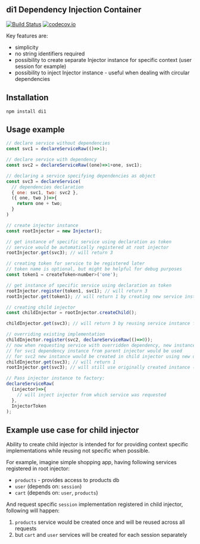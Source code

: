 ## di1 Dependency Injection Container 

[![Build Status](https://travis-ci.org/zxbodya/di1.svg)](https://travis-ci.org/zxbodya/di1)
[![codecov.io](https://codecov.io/github/zxbodya/di1/coverage.svg?branch=master)](https://codecov.io/github/zxbodya/di1?branch=master)

Key features are:

* simplicity
* no string identifiers required
* possibility to create separate Injector instance for specific context (user session for example)
* possibility to inject Injector instance - useful when dealing with circular dependencies 

## Installation 

`npm install di1`

## Usage example

```js
// declare service without dependencies
const svc1 = declareServiceRaw(()=>1);

// declare service with dependency
const svc2 = declareServiceRaw((one)=>1+one, svc1);

// declaring a service specifying dependencies as object 
const svc3 = declareService(
  // dependencies declaration
  { one: svc1, two: svc2 },
  ({ one, two })=>{
    return one + two;
  }
)

// create injector instance
const rootInjector = new Injector();

// get instance of specific service using declaration as token
// service would be automatically registered at root injector
rootInjector.get(svc3); // will return 3

// creating token for service to be registered later
// token name is optional, but might be helpful for debug purposes
const token1 = createToken<number>('one');

// get instance of specific service using declaration as token
rootInjector.register(token1, svc1); // will return 3
rootInjector.get(token1); // will return 1 by creating new service instance using declaration svc1

// creating child injector
const childInjector = rootInjector.createChild();

childInjector.get(svc3); // will return 3 by reusing service instance from parent injector

// overriding existing implementation
childInjector.register(svc2, declareServiceRaw(()=>0));
// now when requesting service with overridden dependency, new instance would be created
// for svc1 dependency instance from parent injector would be used
// for svc2 new instance would be created in child injector using new declaration
childInjector.get(svc3); // will return 1 
rootInjector.get(svc3); // will still use originally created instance (will return 3)

// Pass injector instance to factory:
declareServiceRaw(
  (injector)=>{
    // will inject injector from which service was requested
  }, 
  InjectorToken
);
```

## Example use case for child injector

Ability to create child injector is intended for for providing context specific implementations
while reusing not specific when possible.

For example, imagine simple shopping app, having following services registered in root injector: 

- `products` - provides access to products db 
- `user` (depends on: `session`)
- `cart` (depends on: `user`, `products`)

And request specific `session` implementation registered in child injector, following will happen:

1. `products` service would be created once and will be reused across all requests
2. but `cart` and `user` services will be created for each session separately
